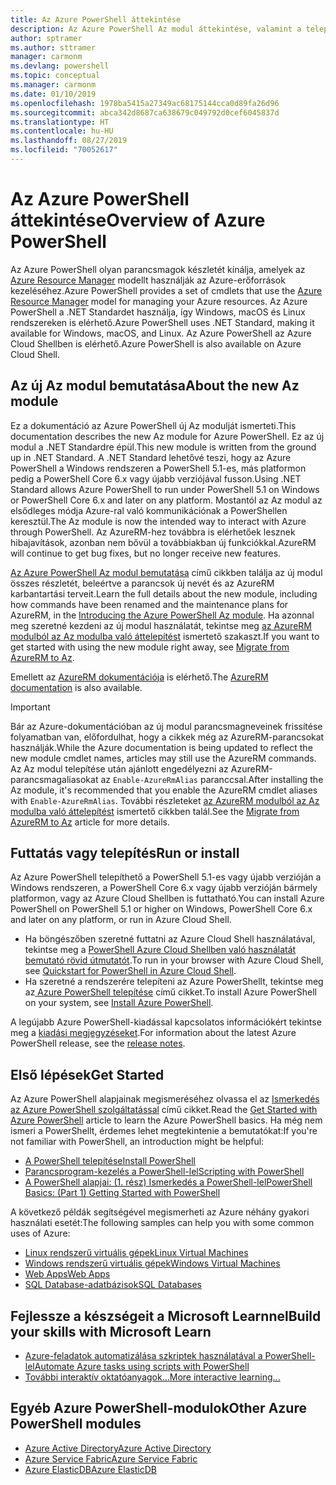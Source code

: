 ```yaml
---
title: Az Azure PowerShell áttekintése
description: Az Azure PowerShell Az modul áttekintése, valamint a telepítéssel és az első lépésekkel kapcsolatos információk.
author: sptramer
ms.author: sttramer
manager: carmonm
ms.devlang: powershell
ms.topic: conceptual
ms.manager: carmonm
ms.date: 01/10/2019
ms.openlocfilehash: 1978ba5415a27349ac68175144cca0d89fa26d96
ms.sourcegitcommit: abca342d8687ca638679c049792d0cef6045837d
ms.translationtype: HT
ms.contentlocale: hu-HU
ms.lasthandoff: 08/27/2019
ms.locfileid: "70052617"
---
```

# <a name="overview-of-azure-powershell"></a><span data-ttu-id="32f29-103">Az Azure PowerShell áttekintése</span><span class="sxs-lookup"><span data-stu-id="32f29-103">Overview of Azure PowerShell</span></span>

<span data-ttu-id="32f29-104">Az Azure PowerShell olyan parancsmagok készletét kínálja, amelyek az [Azure Resource Manager](/azure/azure-resource-manager/resource-group-overview) modellt használják az Azure-erőforrások kezeléséhez.</span><span class="sxs-lookup"><span data-stu-id="32f29-104">Azure PowerShell provides a set of cmdlets that use the [Azure Resource Manager](/azure/azure-resource-manager/resource-group-overview) model for managing your Azure resources.</span></span> <span data-ttu-id="32f29-105">Az Azure PowerShell a .NET Standardet használja, így Windows, macOS és Linux rendszereken is elérhető.</span><span class="sxs-lookup"><span data-stu-id="32f29-105">Azure PowerShell uses .NET Standard, making it available for Windows, macOS, and Linux.</span></span>
<span data-ttu-id="32f29-106">Az Azure PowerShell az Azure Cloud Shellben is elérhető.</span><span class="sxs-lookup"><span data-stu-id="32f29-106">Azure PowerShell is also available on Azure Cloud Shell.</span></span>

## <a name="about-the-new-az-module"></a><span data-ttu-id="32f29-107">Az új Az modul bemutatása</span><span class="sxs-lookup"><span data-stu-id="32f29-107">About the new Az module</span></span>

<span data-ttu-id="32f29-108">Ez a dokumentáció az Azure PowerShell új Az modulját ismerteti.</span><span class="sxs-lookup"><span data-stu-id="32f29-108">This documentation describes the new Az module for Azure PowerShell.</span></span> <span data-ttu-id="32f29-109">Ez az új modul a .NET Standardre épül.</span><span class="sxs-lookup"><span data-stu-id="32f29-109">This new module is written from the ground up in .NET Standard.</span></span> <span data-ttu-id="32f29-110">A .NET Standard lehetővé teszi, hogy az Azure PowerShell a Windows rendszeren a PowerShell 5.1-es, más platformon pedig a PowerShell Core 6.x vagy újabb verziójával fusson.</span><span class="sxs-lookup"><span data-stu-id="32f29-110">Using .NET Standard allows Azure PowerShell to run under PowerShell 5.1 on Windows or PowerShell Core 6.x and later on any platform.</span></span> <span data-ttu-id="32f29-111">Mostantól az Az modul az elsődleges módja Azure-ral való kommunikációnak a PowerShellen keresztül.</span><span class="sxs-lookup"><span data-stu-id="32f29-111">The Az module is now the intended way to interact with Azure through PowerShell.</span></span>
<span data-ttu-id="32f29-112">Az AzureRM-hez továbbra is elérhetőek lesznek hibajavítások, azonban nem bővül a továbbiakban új funkciókkal.</span><span class="sxs-lookup"><span data-stu-id="32f29-112">AzureRM will continue to get bug fixes, but no longer receive new features.</span></span>

<span data-ttu-id="32f29-113">[Az Azure PowerShell Az modul bemutatása](new-azureps-module-az.md) című cikkben találja az új modul összes részletét, beleértve a parancsok új nevét és az AzureRM karbantartási terveit.</span><span class="sxs-lookup"><span data-stu-id="32f29-113">Learn the full details about the new module, including how commands have been renamed and the maintenance plans for AzureRM, in the [Introducing the Azure PowerShell Az module](new-azureps-module-az.md).</span></span> <span data-ttu-id="32f29-114">Ha azonnal meg szeretné kezdeni az új modul használatát, tekintse meg [az AzureRM modulból az Az modulba való áttelepítést](migrate-from-azurerm-to-az.md) ismertető szakaszt.</span><span class="sxs-lookup"><span data-stu-id="32f29-114">If you want to get started with using the new module right away, see [Migrate from AzureRM to Az](migrate-from-azurerm-to-az.md).</span></span>

<span data-ttu-id="32f29-115">Emellett az [AzureRM dokumentációja](/powershell/azure/azurerm) is elérhető.</span><span class="sxs-lookup"><span data-stu-id="32f29-115">The [AzureRM documentation](/powershell/azure/azurerm) is also available.</span></span>

> [!IMPORTANT]
>
> <span data-ttu-id="32f29-116">Bár az Azure-dokumentációban az új modul parancsmagneveinek frissítése folyamatban van, előfordulhat, hogy a cikkek még az AzureRM-parancsokat használják.</span><span class="sxs-lookup"><span data-stu-id="32f29-116">While the Azure documentation is being updated to reflect the new module cmdlet names, articles may still use the AzureRM commands.</span></span> <span data-ttu-id="32f29-117">Az Az modul telepítése után ajánlott engedélyezni az AzureRM-parancsmagaliasokat az `Enable-AzureRmAlias` paranccsal.</span><span class="sxs-lookup"><span data-stu-id="32f29-117">After installing the Az module, it's recommended that you enable the AzureRM cmdlet aliases with `Enable-AzureRmAlias`.</span></span> <span data-ttu-id="32f29-118">További részleteket [az AzureRM modulból az Az modulba való áttelepítést](migrate-from-azurerm-to-az.md) ismertető cikkben talál.</span><span class="sxs-lookup"><span data-stu-id="32f29-118">See the [Migrate from AzureRM to Az](migrate-from-azurerm-to-az.md) article for more details.</span></span>

## <a name="run-or-install"></a><span data-ttu-id="32f29-119">Futtatás vagy telepítés</span><span class="sxs-lookup"><span data-stu-id="32f29-119">Run or install</span></span>

<span data-ttu-id="32f29-120">Az Azure PowerShell telepíthető a PowerShell 5.1-es vagy újabb verzióján a Windows rendszeren, a PowerShell Core 6.x vagy újabb verzióján bármely platformon, vagy az Azure Cloud Shellben is futtatható.</span><span class="sxs-lookup"><span data-stu-id="32f29-120">You can install Azure PowerShell on PowerShell 5.1 or higher on Windows, PowerShell Core 6.x and later on any platform, or run in Azure Cloud Shell.</span></span>

* <span data-ttu-id="32f29-121">Ha böngészőben szeretné futtatni az Azure Cloud Shell használatával, tekintse meg a [PowerShell Azure Cloud Shellben való használatát bemutató rövid útmutatót](/azure/cloud-shell/quickstart-powershell).</span><span class="sxs-lookup"><span data-stu-id="32f29-121">To run in your browser with Azure Cloud Shell, see [Quickstart for PowerShell in Azure Cloud Shell](/azure/cloud-shell/quickstart-powershell).</span></span>
* <span data-ttu-id="32f29-122">Ha szeretné a rendszerére telepíteni az Azure PowerShellt, tekintse meg az[ Azure PowerShell telepítése](install-az-ps.md) című cikket.</span><span class="sxs-lookup"><span data-stu-id="32f29-122">To install Azure PowerShell on your system, see [Install Azure PowerShell](install-az-ps.md).</span></span>

<span data-ttu-id="32f29-123">A legújabb Azure PowerShell-kiadással kapcsolatos információkért tekintse meg a [kiadási megjegyzéseket](release-notes-azureps.md).</span><span class="sxs-lookup"><span data-stu-id="32f29-123">For information about the latest Azure PowerShell release, see the [release notes](release-notes-azureps.md).</span></span>

## <a name="get-started"></a><span data-ttu-id="32f29-124">Első lépések</span><span class="sxs-lookup"><span data-stu-id="32f29-124">Get Started</span></span>

<span data-ttu-id="32f29-125">Az Azure PowerShell alapjainak megismeréséhez olvassa el az [Ismerkedés az Azure PowerShell szolgáltatással](get-started-azureps.md) című cikket.</span><span class="sxs-lookup"><span data-stu-id="32f29-125">Read the [Get Started with Azure PowerShell](get-started-azureps.md) article to learn the Azure PowerShell basics.</span></span> <span data-ttu-id="32f29-126">Ha még nem ismeri a PowerShellt, érdemes lehet megtekintenie a bemutatókat:</span><span class="sxs-lookup"><span data-stu-id="32f29-126">If you're not familiar with PowerShell, an introduction might be helpful:</span></span>

* [<span data-ttu-id="32f29-127">A PowerShell telepítése</span><span class="sxs-lookup"><span data-stu-id="32f29-127">Install PowerShell</span></span>](/powershell/scripting/install/installing-powershell)
* [<span data-ttu-id="32f29-128">Parancsprogram-kezelés a PowerShell-lel</span><span class="sxs-lookup"><span data-stu-id="32f29-128">Scripting with PowerShell</span></span>](/powershell/scripting/powershell-scripting)
* [<span data-ttu-id="32f29-129">A PowerShell alapjai: (1. rész) Ismerkedés a PowerShell-lel</span><span class="sxs-lookup"><span data-stu-id="32f29-129">PowerShell Basics: (Part 1) Getting Started with PowerShell</span></span>](https://channel9.msdn.com/Blogs/Taste-of-Premier/PowerShellBasicsPart1)

<span data-ttu-id="32f29-130">A következő példák segítségével megismerheti az Azure néhány gyakori használati esetét:</span><span class="sxs-lookup"><span data-stu-id="32f29-130">The following samples can help you with some common uses of Azure:</span></span>

* [<span data-ttu-id="32f29-131">Linux rendszerű virtuális gépek</span><span class="sxs-lookup"><span data-stu-id="32f29-131">Linux Virtual Machines</span></span>](/azure/virtual-machines/virtual-machines-linux-powershell-samples?toc=/powershell/azure/toc.json)
* [<span data-ttu-id="32f29-132">Windows rendszerű virtuális gépek</span><span class="sxs-lookup"><span data-stu-id="32f29-132">Windows Virtual Machines</span></span>](/azure/virtual-machines/virtual-machines-windows-powershell-samples?toc=/powershell/azure/toc.json)
* [<span data-ttu-id="32f29-133">Web Apps</span><span class="sxs-lookup"><span data-stu-id="32f29-133">Web Apps</span></span>](/azure/app-service-web/app-service-powershell-samples?toc=/powershell/azure/toc.json)
* [<span data-ttu-id="32f29-134">SQL Database-adatbázisok</span><span class="sxs-lookup"><span data-stu-id="32f29-134">SQL Databases</span></span>](/azure/sql-database/sql-database-powershell-samples?toc=/powershell/azure/toc.json)

## <a name="build-your-skills-with-microsoft-learn"></a><span data-ttu-id="32f29-135">Fejlessze a készségeit a Microsoft Learnnel</span><span class="sxs-lookup"><span data-stu-id="32f29-135">Build your skills with Microsoft Learn</span></span>

- [<span data-ttu-id="32f29-136">Azure-feladatok automatizálása szkriptek használatával a PowerShell-lel</span><span class="sxs-lookup"><span data-stu-id="32f29-136">Automate Azure tasks using scripts with PowerShell</span></span>](/learn/modules/automate-azure-tasks-with-powershell/)
- [<span data-ttu-id="32f29-137">További interaktív oktatóanyagok...</span><span class="sxs-lookup"><span data-stu-id="32f29-137">More interactive learning...</span></span>](/learn/browse/?term=powershell)

## <a name="other-azure-powershell-modules"></a><span data-ttu-id="32f29-138">Egyéb Azure PowerShell-modulok</span><span class="sxs-lookup"><span data-stu-id="32f29-138">Other Azure PowerShell modules</span></span>

* [<span data-ttu-id="32f29-139">Azure Active Directory</span><span class="sxs-lookup"><span data-stu-id="32f29-139">Azure Active Directory</span></span>](/powershell/azure/active-directory/)
* [<span data-ttu-id="32f29-140">Azure Service Fabric</span><span class="sxs-lookup"><span data-stu-id="32f29-140">Azure Service Fabric</span></span>](/powershell/azure/service-fabric/)
* [<span data-ttu-id="32f29-141">Azure ElasticDB</span><span class="sxs-lookup"><span data-stu-id="32f29-141">Azure ElasticDB</span></span>](/powershell/azure/elasticdbjobs/)
